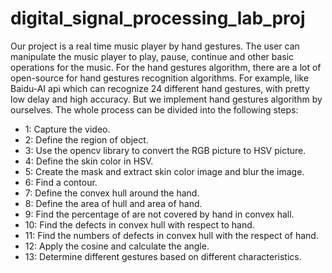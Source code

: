 # digital_signal_processing_lab_proj

Our project is a real time music player by hand gestures. The user can manipulate the music player to play, pause, continue and other basic operations for the music. For the hand gestures algorithm, there are a lot of open-source for hand gestures recognition algorithms. For example, like Baidu-AI api which can recognize 24 different hand gestures, with pretty low delay and high accuracy. But we implement hand gestures algorithm by ourselves. The whole process can be divided into the following steps:

* 1: Capture the video.
* 2: Define the region of object. 
* 3: Use the opencv library to convert the RGB picture to HSV picture.
* 4: Define the skin color in HSV.
* 5: Create the mask and extract skin color image and blur the image.
* 6: Find a contour. 
* 7: Define the convex hull around the hand. 
* 8: Define the area of hull and area of hand.
* 9: Find the percentage of are not covered by hand in convex hall.
* 10: Find the defects in convex hull with respect to hand.
* 11: Find the numbers of defects in convex hull with the respect of hand. 
* 12: Apply the cosine and calculate the angle.
* 13: Determine different gestures based on different characteristics.
